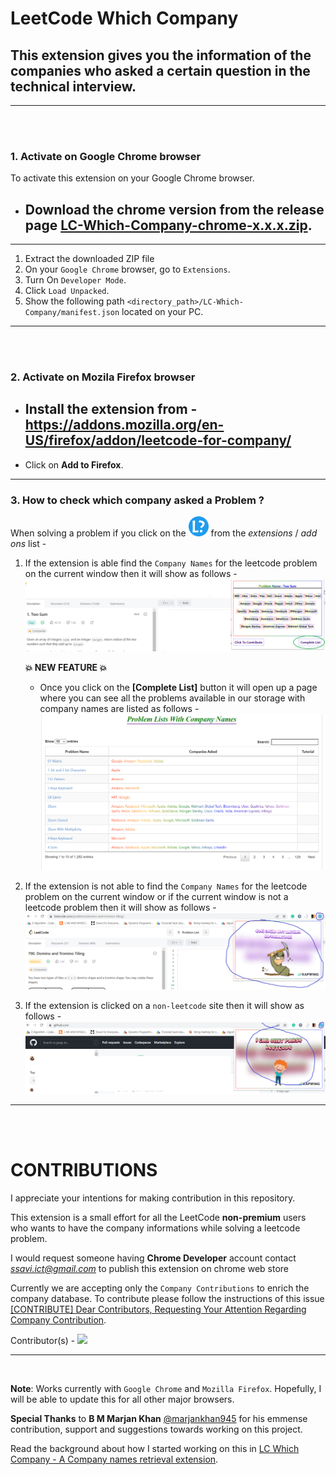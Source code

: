 # LeetCode Which Company

## This extension gives you the information of the companies who asked a certain question in the technical interview.
------ 
<br><br>
### **1. Activate on Google Chrome browser**
To activate this extension on your Google Chrome browser.

- ## Download the chrome version from the release page **[LC-Which-Company-chrome-x.x.x.zip](https://github.com/ssavi-ict/LC-Which-Company/releases/)**. 
-----
1. Extract the downloaded ZIP file
2. On your `Google Chrome` browser, go to `Extensions`.
3. Turn On `Developer Mode`.
4. Click `Load Unpacked`.
5. Show the following path `<directory_path>/LC-Which-Company/manifest.json` located on your PC.
----
<br><br>
### **2. Activate on Mozila Firefox browser**

- ## Install the extension from - https://addons.mozilla.org/en-US/firefox/addon/leetcode-for-company/

- Click on **Add to Firefox**.

---
### **3. How to check which company asked a Problem ?**
When solving a problem if you click on the ![icon](chrome/res/32.png) from the *extensions* / *add ons* list -

1. If the extension is able find the `Company Names` for the leetcode problem on the current window then it will show as follows - 
![found](chrome/res/showing_value_ui.png)

    **💥 NEW FEATURE 💥**
    -  Once you click on the **[Complete List]** button it will open up a page where you can see all the problems available in our storage with company names are listed as follows - <img src = "chrome/res/complete_list.png">


2. If the extension is not able to find the `Company Names` for the leetcode problem on the current window or if the current window is not a leetcode problem then it will show as follows - 
![not found](chrome/res/showing_not_found_ui.png)



3. If the extension is clicked on a `non-leetcode` site then it will show as follows - 
![not found](chrome/res/showing_non_lc_ui.png)

-----
<br><br>

# CONTRIBUTIONS
I appreciate your intentions for making contribution in this repository. 

This extension is a small effort for all the LeetCode **non-premium** users who wants to have the company informations while solving a leetcode problem. 

I would request someone having **Chrome Developer** account contact *ssavi.ict@gmail.com* to publish this extension on chrome web store

Currently we are accepting only the `Company Contributions` to enrich the company database. To contribute please follow the instructions of this issue [[CONTRIBUTE] Dear Contributors, Requesting Your Attention Regarding Company Contribution](https://github.com/ssavi-ict/LC-Which-Company/issues/4).


Contributor(s) - 
<a href="https://github.com/ssavi-ict/lc-which-company/graphs/contributors">
  <img src="https://contrib.rocks/image?repo=ssavi-ict/lc-which-company" />
</a>

----
<br>

**Note**: Works currently with `Google Chrome` and `Mozilla Firefox`. Hopefully, I will be able to update this for all other major browsers.

**Special Thanks** to **B M Marjan Khan** [@marjankhan945](https://github.com/marjankhan945) for his emmense contribution, support and suggestions towards working on this project.

Read the background about how I started working on this in [LC Which Company - A Company names retrieval extension](https://sites.google.com/view/iamavik/leetcode-which-company-a-company-names-retrieval-extension).
